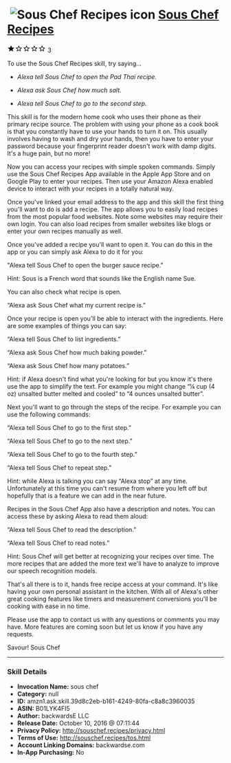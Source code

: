 # &nbsp;<img src="skill_icon" alt="Sous Chef Recipes icon" width="36"> [Sous Chef Recipes](http://alexa.amazon.com/#skills/amzn1.ask.skill.39d8c2eb-b161-4249-80fa-c8a8c3960035)
![1 stars](../../images/ic_star_black_18dp_1x.png)![1 stars](../../images/ic_star_border_black_18dp_1x.png)![1 stars](../../images/ic_star_border_black_18dp_1x.png)![1 stars](../../images/ic_star_border_black_18dp_1x.png)![1 stars](../../images/ic_star_border_black_18dp_1x.png) 3

To use the Sous Chef Recipes skill, try saying...

* *Alexa tell Sous Chef to open the Pad Thai recipe.*

* *Alexa ask Sous Chef how much salt.*

* *Alexa tell Sous Chef to go to the second step.*

This skill is for the modern home cook who uses their phone as their primary recipe source.  The problem with using your phone as a cook book is that you constantly have to use your hands to turn it on.  This usually involves having to wash and dry your hands, then you have to enter your password because your fingerprint reader doesn't work with damp digits.  It's a huge pain, but no more!

Now you can access your recipes with simple spoken commands.  Simply use the Sous Chef Recipes App available in the Apple App Store and on Google Play to enter your recipes.  Then use your Amazon Alexa enabled device to interact with your recipes in a totally natural way.

Once you've linked your email address to the app and this skill the first thing you'll want to do is add a recipe.  The app allows you to easily load recipes from the most popular food websites.  Note some websites may require their own login.  You can also load recipes from smaller websites like blogs or enter your own recipes manually as well.

Once you've added a recipe you'll want to open it.  You can do this in the app or you can simply ask Alexa to do it for you:

"Alexa tell Sous Chef to open the burger sauce recipe."

Hint: Sous is a French word that sounds like the English name Sue.

You can also check what recipe is open.

“Alexa ask Sous Chef what my current recipe is.”

Once your recipe is open you'll be able to interact with the ingredients.  Here are some examples of things you can say:

“Alexa tell Sous Chef to list ingredients.”

“Alexa ask Sous Chef how much baking powder.”

“Alexa ask Sous Chef how many potatoes.”

Hint: if Alexa doesn't find what you're looking for but you know it's there use the app to simplify the text.  For example you might change “¼ cup (4 oz) unsalted butter melted and cooled” to “4 ounces unsalted butter”.

Next you'll want to go through the steps of the recipe.  For example you can use the following commands:

“Alexa tell Sous Chef to go to the first step.”

“Alexa tell Sous Chef to go to the next step.”

“Alexa tell Sous Chef to go to the fourth step.”

“Alexa tell Sous Chef to repeat step.”

Hint: while Alexa is talking you can say “Alexa stop” at any time.  Unfortunately at this time you can't resume from where you left off but hopefully that is a feature we can add in the near future.

Recipes in the Sous Chef App also have a description and notes.  You can access these by asking Alexa to read them aloud:

“Alexa tell Sous Chef to read the description.”

“Alexa tell Sous Chef to read notes.”

Hint: Sous Chef will get better at recognizing your recipes over time.  The more recipes that are added the more text we'll have to analyze to improve our speech recognition models.

That's all there is to it, hands free recipe access at your command.  It's like having your own personal assistant in the kitchen.  With all of Alexa's other great cooking features like timers and measurement conversions you'll be cooking with ease in no time.

Please use the app to contact us with any questions or comments you may have.  More features are coming soon but let us know if you have any requests.

Savour!
Sous Chef

***

### Skill Details

* **Invocation Name:** sous chef
* **Category:** null
* **ID:** amzn1.ask.skill.39d8c2eb-b161-4249-80fa-c8a8c3960035
* **ASIN:** B01LYK4FI5
* **Author:** backwardsE LLC
* **Release Date:** October 10, 2016 @ 07:11:44
* **Privacy Policy:** http://souschef.recipes/privacy.html
* **Terms of Use:** http://souschef.recipes/tos.html
* **Account Linking Domains:** backwardse.com
* **In-App Purchasing:** No
